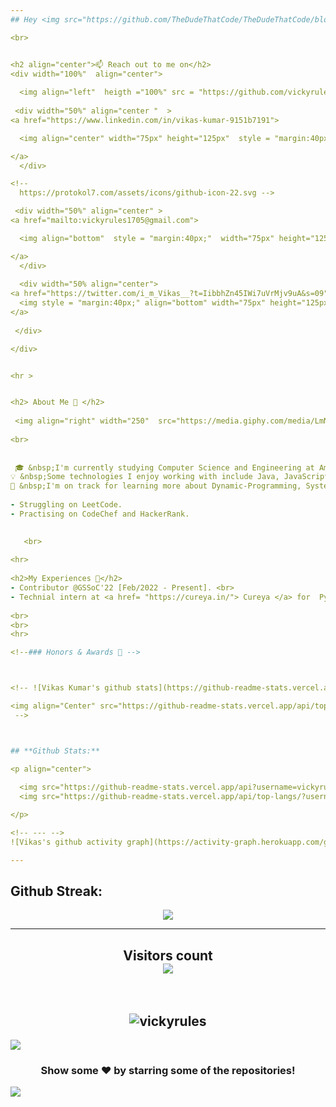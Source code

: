 ```yaml
---
## Hey <img src="https://github.com/TheDudeThatCode/TheDudeThatCode/blob/master/Assets/Hi.gif" width="29px">, I'm [Vikas!](https://vickyrules.github.io/vikas_kumar/) 

<br>


<h2 align="center">📫 Reach out to me on</h2>
<div width="100%"  align="center">
                  
  <img align="left"  heigth ="100%" src = "https://github.com/vickyrules/userContents/blob/main/animation_300_l0l5ydos.gif" >
 
 <div width="50%" align="center "  > 
<a href="https://www.linkedin.com/in/vikas-kumar-9151b7191">

  <img align="center" width="75px" height="125px"  style = "margin:40px;" src="https://github.com/vickyrules/userContents/blob/main/neon.svg"  />

</a>
  </div>   

<!-- 
  https://protokol7.com/assets/icons/github-icon-22.svg -->

 <div width="50%" align="center" > 
<a href="mailto:vickyrules1705@gmail.com">

  <img align="bottom"  style = "margin:40px;"  width="75px" height="125px"  src="https://protokol7.com/assets/icons/gmail-icon-24.svg" />

</a>
  </div>
  
  <div width="50% align="center">  
<a href="https://twitter.com/i_m_Vikas__?t=IibbhZn45IWi7uVrMjv9uA&s=09">
  <img style = "margin:40px;" align="bottom" width="75px" height="125px" src="https://protokol7.com/assets/icons/twitter-icon-23.svg" />
</a> 
    
 </div>

</div>


<hr >


<h2> About Me 🚀 </h2>
                                                                                                                                  
 <img align="right" width="250"  src="https://media.giphy.com/media/LmNwrBhejkK9EFP504/giphy.gif"  />
    
<br>     
                                                                                                 
                                                                                                 
 🎓 &nbsp;I'm currently studying Computer Science and Engineering at Amity University,Greater Noida.\
💡 &nbsp;Some technologies I enjoy working with include Java, JavaScript, NodeJS, Android Studio and Python. Currently exploring Django.\
🌱 &nbsp;I'm on track for learning more about Dynamic-Programming, Systems Design, and Algorithms. 
                                                                                                 
- Struggling on LeetCode.
- Practising on CodeChef and HackerRank.

                                                                                                 
   <br>
                                                                                                 
<hr>
                                                                                                  
<h2>My Experiences 🙌</h2>
- Contributor @GSSoC'22 [Feb/2022 - Present]. <br>
- Technial intern at <a href= "https://cureya.in/"> Cureya </a> for  Python & Machine Learning [ Sept/2021 -  Nov/2021] 
                                                  
<br>
<br>
<hr>

<!--### Honors & Awards 🏅 -->



<!-- ![Vikas Kumar's github stats](https://github-readme-stats.vercel.app/api?username=vickyrules&show_icons=true)

<img align="Center" src="https://github-readme-stats.vercel.app/api/top-langs?username=vickyrules&show_icons=true&locale=en&layout=compact" alt="vickyrules" >
 -->



## **Github Stats:**

<p align="center">
  
  <img src="https://github-readme-stats.vercel.app/api?username=vickyrules&hide=stars&show_icons=true&line_height=48&theme=algolia">
  <img src="https://github-readme-stats.vercel.app/api/top-langs/?username=vickyrules&count_private=true&line_height=40&theme=algolia">

</p>

<!-- --- -->
![Vikas's github activity graph](https://activity-graph.herokuapp.com/graph?username=vickyrules&theme=react-dark)

---
```



## **Github Streak:**
<p align = "center">
  <img src = "https://github-readme-streak-stats.herokuapp.com/?user=vickyrules&line_height=40&theme=algolia">
</p>



---

<h2 align = "center"> Visitors count<br>
  <img src="https://profile-counter.glitch.me/vickyrules/count.svg" />
</h2>

<br>
 <h2 align="center">
<img style="horizontal-align:middle" src="https://komarev.com/ghpvc/?username=vickyrules&label=Profile%20views&color=0e75b6&style=flat" alt="vickyrules" > 
  </h2>


![](https://user-images.githubusercontent.com/73097560/115834477-dbab4500-a447-11eb-908a-139a6edaec5c.gif)


<div align="center">

### Show some ❤️ by starring some of the repositories!

</div>

![](https://user-images.githubusercontent.com/73097560/115834477-dbab4500-a447-11eb-908a-139a6edaec5c.gif)


